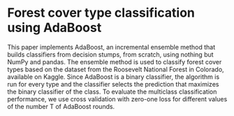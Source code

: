 # Forest cover type classification using AdaBoost

This paper implements AdaBoost, an incremental ensemble method that builds classifiers from decision stumps, from scratch, using nothing but NumPy and pandas.
The ensemble method is used to classify forest cover types based on the dataset from the Roosevelt National Forest in Colorado, available on Kaggle. Since AdaBoost is
a binary classifier, the algorithm is run for every type and the classifier selects the prediction that maximizes the binary classifier of the class. To evaluate the multiclass classification performance, we use cross validation with zero-one loss for different values of the number T of AdaBoost rounds.
